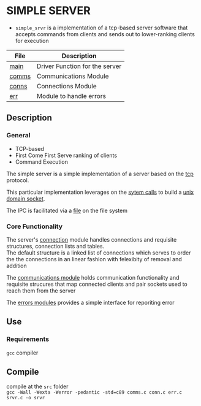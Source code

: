 # SIMPLE SERVER
- `simple_srvr` is a implementation of a tcp-based server software that accepts commands from clients and sends out to lower-ranking clients for execution

| File | Description |
| ----- | ---------- |
| [main](./src/srvr.c) | Driver Function for the server|
| [comms](./src/comms.c) | Communications Module |
| [conns](./src/conn.c) | Connections Module |
| [err](./src/err.c) | Module to handle errors
 
## Description

### General
- TCP-based
- First Come First Serve ranking of clients
- Command Execution

The simple server is a simple implementation of a server based on the [tcp](https://en.wikipedia.org/wiki/Transmission_Control_Protocol) protocol.  

This particular implementation leverages on the [sytem calls](https://www.geeksforgeeks.org/introduction-of-system-call/) to build a [unix domain socket](https://en.wikipedia.org/wiki/Unix_domain_socket).  

The IPC is facilitated via a [file](./src/srvr.h/#22) on the file system

### Core Functionality
The server's [connection](./src/conn.c) module handles connections and requisite structures, connection lists and tables.  
The default structure is a linked list of connections which serves to order the the connections in an linear fashion with felexibity of removal and addition 

The [communications module](./src/comms.c) holds communication functionality and requisite strucures that map connected clients and pair sockets used to reach them from the server

The [errors modules](./src/err.c) provides a simple interface for reporiting error

## Use
### Requirements
`gcc` compiler  
## Compile
compile at the `src` folder  
`gcc -Wall -Wexta -Werror -pedantic -std=c89 comms.c conn.c err.c srvr.c -o srvr`
